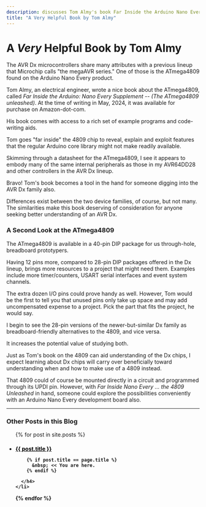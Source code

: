 ```yaml
---
description: discusses Tom Almy's book Far Inside the Arduino Nano Every Supplement
title: "A Very Helpful Book by Tom Almy"
---
```


# A *Very* Helpful Book by Tom Almy

The AVR Dx microcontrollers share many attributes with a previous lineup that Microchip calls "the megaAVR series." One of those is the ATmega4809 found on the Arduino Nano Every product.

Tom Almy, an electrical engineer, wrote a nice book about the ATmega4809, called *Far Inside the Arduino: Nano Every Supplement -- (The ATmega4809 unleashed)*. At the time of writing in May, 2024, it was available for purchase on Amazon-dot-com.

His book comes with access to a rich set of example programs and code-writing aids.

Tom goes "far inside" the 4809 chip to reveal, explain and exploit features that the regular Arduino core library might not make readily available.

Skimming through a datasheet for the ATmega4809, I see it appears to embody many of the same internal peripherals as those in my AVR64DD28 and other controllers in the AVR Dx lineup.

Bravo! Tom's book becomes a tool in the hand for someone digging into the AVR Dx family also.

Differences exist between the two device families, of course, but not many. The similarities make this book deserving of consideration for anyone seeking better understanding of an AVR Dx.

### A Second Look at the ATmega4809

The ATmega4809 is available in a 40-pin DIP package for us through-hole, breadboard prototypers. 

Having 12 pins more, compared to 28-pin DIP packages offered in the Dx lineup, brings more resources to a project that might need them. Examples include more timer/counters, USART serial interfaces and event system channels. 

The extra dozen I/O pins could prove handy as well. However, Tom would be the first to tell you that  unused pins only take up space and may add uncompensated expense to a project. Pick the part that fits the project, he would say.

I begin to see the 28-pin versions of the newer-but-similar Dx family as breadboard-friendly alternatives to the 4809, and vice versa.

It increases the potential value of studying both.

Just as Tom's book on the 4809 can aid understanding of the Dx chips, I expect learning about Dx chips will carry over beneficially toward understanding when and how to make use of a 4809 instead.

That 4809 could of course be mounted directly in a circuit and programmed through its UPDI pin. However, with *Far Inside Nano Every ... the 4809 Unleashed* in hand, someone could explore the possibilities conveniently with an Arduino Nano Every development board also.

<hr />

### Other Posts in this Blog 

<ul>
  {% for post in site.posts %}
    <li>
      <h4>
        <a href="{{site.baseurl}}{{ post.url }}"       
        {% if post.title == page.title %}
           style="color: black;"
        {% endif %}>{{ post.title }}
        </a>
        
        {% if post.title == page.title %}
          &nbsp; << You are here.
        {% endif %}
        
      </h4>
    </li>
  {% endfor %}
</ul>